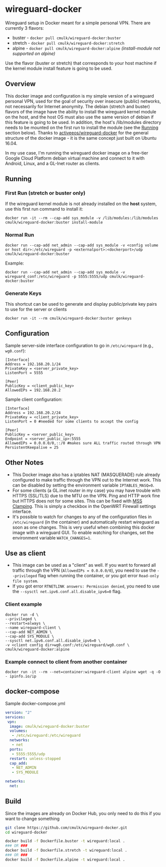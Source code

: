 # wireguard-docker
Wireguard setup in Docker meant for a simple personal VPN.
There are currently 3 flavors:
 - buster -  `docker pull cmulk/wireguard-docker:buster`
 - stretch - `docker pull cmulk/wireguard-docker:stretch`
 - alpine -  `docker pull cmulk/wireguard-docker:alpine`  _(install-module not supported on alpine)_

Use the flavor (buster or stretch) that corresponds to your host machine if the kernel module install feature is going to be used.

## Overview
This docker image and configuration is my simple version of a wireguard personal VPN, used for the goal of security over insecure (public) networks, not necessarily for Internet anonymity. The debian (stretch and buster) flavors of the image have the ability to install the wireguard kernel module on the host, and the host OS must also use the same version of debian if this feature is going to be used. In addition, the host's /lib/modules directory needs to be mounted on the first run to install the module (see the [Running](#Running) section below). Thanks to [activeeos/wireguard-docker](https://github.com/activeeos/wireguard-docker) for the general structure of the docker image - it is the same concept just built on Ubuntu 16.04.

In my use case, I'm running the wireguard docker image on a free-tier Google Cloud Platform debian virtual machine and connect to it with Android, Linux, and a GL-Inet router as clients.

## Running
### First Run (stretch or buster only)
If the wireguard kernel module is not already installed on the __host__ system, use this first run command to install it:
```
docker run -it --rm --cap-add sys_module -v /lib/modules:/lib/modules cmulk/wireguard-docker:buster install-module
```

### Normal Run
```
docker run --cap-add net_admin --cap-add sys_module -v <config volume or host dir>:/etc/wireguard -p <externalport>:<dockerport>/udp cmulk/wireguard-docker:buster
```
Example:
```
docker run --cap-add net_admin --cap-add sys_module -v wireguard_conf:/etc/wireguard -p 5555:5555/udp cmulk/wireguard-docker:buster
```
### Generate Keys
This shortcut can be used to generate and display public/private key pairs to use for the server or clients
```
docker run -it --rm cmulk/wireguard-docker:buster genkeys
```

## Configuration
Sample server-side interface configuration to go in `/etc/wireguard` (e.g., `wg0.conf`):
```
[Interface]
Address = 192.168.20.1/24
PrivateKey = <server_private_key>
ListenPort = 5555

[Peer]
PublicKey = <client_public_key>
AllowedIPs = 192.168.20.2
```
Sample client configuration:
```
[Interface]
Address = 192.168.20.2/24
PrivateKey = <client_private_key>
ListenPort = 0 #needed for some clients to accept the config

[Peer]
PublicKey = <server_public_key>
Endpoint = <server_public_ip>:5555
AllowedIPs = 0.0.0.0/0,::/0 #makes sure ALL traffic routed through VPN
PersistentKeepalive = 25
```
## Other Notes
- This Docker image also has a iptables NAT (MASQUERADE) rule already configured to make traffic through the VPN out to the Internet work. This can be disabled by setting the environment variable `IPTABLES_MASQ=0`.
- For some clients (a GL.inet router in my case) you may have trouble with HTTPS (SSL/TLS) due to the MTU on the VPN. Ping and HTTP work fine but HTTPS does not for some sites. This can be fixed with [MSS Clamping](https://www.tldp.org/HOWTO/Adv-Routing-HOWTO/lartc.cookbook.mtu-mss.html). This is simply a checkbox in the OpenWRT Firewall settings interface.
- It's possible to watch for changes to any of the configuration files in `/etc/wireguard` (in the container) and automatically restart wireguard as soon as one changes. This is very useful when combining this docker image with a wireguard GUI. To enable watching for changes, set the environment variable `WATCH_CHANGES=1`.

## Use as client
- This image can be used as a "client" as well. If you want to forward all traffic through the VPN (`AllowedIPs = 0.0.0.0/0`), you need to use the `--privileged` flag when running the container, or you got error `Read-only file system`.
- If you got error `RTNETLINK answers: Permission denied`, you need to use the `--sysctl net.ipv6.conf.all.disable_ipv6=0` flag.

### Client example
```
docker run -d \
--privileged \
--restart=always \
--name wireguard-client \
--cap-add NET_ADMIN \
--cap-add SYS_MODULE \
--sysctl net.ipv6.conf.all.disable_ipv6=0 \
-v <client config dir>wg0.conf:/etc/wireguard/wg0.conf \
cmulk/wireguard-docker:alpine
```

### Example connect to client from another container
```
docker run -it --rm --net=container:wireguard-client alpine wget -q -O - ipinfo.io/ip
```

## docker-compose
Sample docker-compose.yml
```yaml
version: "2"
services:
 vpn:
  image: cmulk/wireguard-docker:buster
  volumes:
   - /etc/wireguard:/etc/wireguard
  networks:
   - net
  ports:
   - 5555:5555/udp
  restart: unless-stopped
  cap_add:
   - NET_ADMIN
   - SYS_MODULE

networks:
  net:
```
## Build
Since the images are already on Docker Hub, you only need to do this if you want to change something
```sh
git clone https://github.com/cmulk/wireguard-docker.git
cd wireguard-docker

docker build -f Dockerfile.buster -t wireguard:local .
### OR ###
docker build -f Dockerfile.stretch -t wireguard:local .
### OR ###
docker build -f Dockerfile.alpine -t wireguard:local .
```
